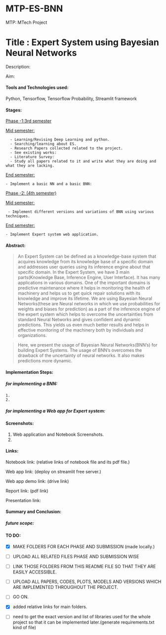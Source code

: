 # MTP-ES-BNN
MTP: MTech Project

# Title : Expert System using Bayesian Neural Networks

Description:

Aim:

#### Tools and Technologies used: 
Python, Tensorflow, Tensorflow Probability, Streamlit framework

#### Stages:

  [Phase -1:3rd semester](../main/PHASE%20-1/)
    
   [Mid semester:](../main/PHASE%20-1/1-%203RD%20SEMESTER%20MID/)
   
      - Learning/Revising Deep Learning and python.
      - Searching/learning about ES.
      - Research Papers collected related to the project.
      - See existing works:
      - Literature Survey:
      - Study all papers related to it and write what they are doing and what they are lacking.
      
   [End semester:](../main/PHASE%20-1/1-%203RD%20SEMESTER%20END/)
   
    - Implement a basic NN and a basic BNN:
    
  [Phase -2: (4th semester)](../main/PHASE%20-2/)
    
   [Mid semester:](../main/PHASE%20-1/1-%204TH%20SEMESTER%20MID/)
   
     - Implement different versions and variations of BNN using various techniques.
     
   [End semester:](../main/PHASE%20-1/1-%204TH%20SEMESTER%20END/)
   
    - Implement Expert system web application.


#### Abstract:

>  An Expert System can be defined as a knowledge-base system that acquires knowledge
from its knowledge base of a specific domain and addresses user queries using
its inference engine about that specific domain. In the Expert System, we have 3 main
parts(Knowledge Base, Inference Engine, User Interface). It has many applications in
various domains. One of the important domains is predictive maintenance where it helps
in monitoring the health of machinery and helps us to get quick repair solutions with its
knowledge and improve its lifetime. We are using Bayesian Neural Networks(these are
Neural networks in which we use probabilities for weights and biases for prediction) as a
part of the inference engine of the expert system which helps to overcome the uncertainties
from standard Neural Networks and gives confident and dynamic predictions. This
yields us even much better results and helps in effective monitoring of the machinery
both by individuals and organizations.

> Here, we present the usage of Bayesian Neural Networks(BNN’s) for building Expert
Systems. The usage of BNN’s overcomes the drawback of the uncertainty of neural
networks. It also makes predictions more dynamic.

#### Implementation Steps:

##### for implementing a BNN:
    1.
    2.
##### for implementing a Web app for Expert system:
    
#### Screenshots:
  1. Web application and Notebook Screenshots.
  2. 

#### Links:

Notebook link: (relative links of notebook file and its pdf file.)

Web app link: (deploy on streamlit free server.)

Web app demo link: (drive link)

Report link: (pdf link)

Presentation link:

#### Summary and Conclusion:

##### future scope:
    
#### TO DO:
  - [x] MAKE FOLDERS FOR EACH PHASE AND SUBMISSION (made locally.)
  - [ ] UPLOAD ALL RELATED FILES PHASE AND SUBMISSION WISE
  - [ ] LINK THOSE FOLDERS FROM THIS README FILE SO THAT THEY ARE EASILY ACCESSIBLE.
  - [ ] UPLOAD ALL PAPERS, CODES, PLOTS, MODELS AND VERSIONS WHICH ARE IMPLEMENTED THROUGHOUT THE PROJECT.
  - [ ] GO ON. 
  - [X] added relative links for main folders.
  - [ ] need to get the exact version and list of libraries used for the whole project so that it can be implemented later.(generate requirements.txt kind of file)
   
